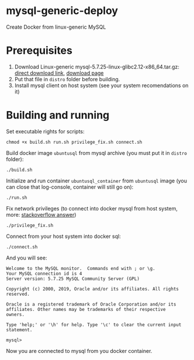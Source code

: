 # mysql-generic-deploy
Create Docker from linux-generic MySQL

# Prerequisites
1. Download Linux-generic mysql-5.7.25-linux-glibc2.12-x86_64.tar.gz: 
[direct download link](https://dev.mysql.com/downloads/file/?id=482726), 
[download page](https://dev.mysql.com/downloads/mysql/5.7.html)  
2. Put that file in `distro` folder before building.
3. Install mysql client on host system (see your system recomendations on it)


# Building and running
Set executable rights for scripts:
```
chmod +x build.sh run.sh privilege_fix.sh connect.sh
```
Build docker image `ubuntusql` from mysql archive (you must put it in `distro` folder):
```
./build.sh
```
Initialize and run container `ubuntusql_container` from `ubuntusql` image (you can close that log-console, container will still go on):
```
./run.sh
```
Fix network privileges (to connect into docker mysql from host system, more: [stackoverflow answer](https://stackoverflow.com/questions/1559955/host-xxx-xx-xxx-xxx-is-not-allowed-to-connect-to-this-mysql-server))
```
./privilege_fix.sh
```
Connect from your host system into docker sql:
```
./connect.sh
```
And you will see:   
```
Welcome to the MySQL monitor.  Commands end with ; or \g.
Your MySQL connection id is 4
Server version: 5.7.25 MySQL Community Server (GPL)

Copyright (c) 2000, 2019, Oracle and/or its affiliates. All rights reserved.

Oracle is a registered trademark of Oracle Corporation and/or its
affiliates. Other names may be trademarks of their respective
owners.

Type 'help;' or '\h' for help. Type '\c' to clear the current input statement.

mysql>
```
Now you are connected to mysql from you docker container.

